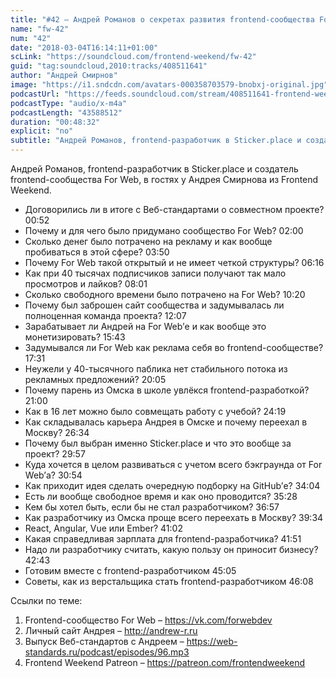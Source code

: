 ```yaml
---
title: "#42 – Андрей Романов о секретах развития frontend-сообщества For Web и карьере в 20 лет"
name: "fw-42"
num: "42"
date: "2018-03-04T16:14:11+01:00"
scLink: "https://soundcloud.com/frontend-weekend/fw-42"
guid: "tag:soundcloud,2010:tracks/408511641"
author: "Андрей Смирнов"
image: "https://i1.sndcdn.com/avatars-000358703579-bnobxj-original.jpg"
podcastUrl: "https://feeds.soundcloud.com/stream/408511641-frontend-weekend-fw-42.m4a"
podcastType: "audio/x-m4a"
podcastLength: "43588512"
duration: "00:48:32"
explicit: "no"
subtitle: "Андрей Романов, frontend-разработчик в Sticker.place и создатель frontend-сообщества For Web, в гостях у Андрея Смирнова из Frontend Weekend. "
---
```

Андрей Романов, frontend-разработчик в Sticker.place и создатель frontend-сообщества For Web, в гостях у Андрея Смирнова из Frontend Weekend.  

- Договорились ли в итоге с Веб-стандартами о совместном проекте? 00:52
- Почему и для чего было придумано сообщество For Web? 02:00
- Сколько денег было потрачено на рекламу и как вообще пробиваться в этой сфере? 03:50
- Почему For Web такой открытый и не имеет четкой структуры? 06:16
- Как при 40 тысячах подписчиков записи получают так мало просмотров и лайков? 08:01
- Сколько свободного времени было потрачено на For Web? 10:20
- Почему был заброшен сайт сообщества и задумывалась ли полноценная команда проекта? 12:07
- Зарабатывает ли Андрей на For Web’е и как вообще это монетизировать? 15:43
- Задумывался ли For Web как реклама себя во frontend-сообществе? 17:31
- Неужели у 40-тысячного паблика нет стабильного потока из рекламных предложений? 20:05
- Почему парень из Омска в школе увлёкся frontend-разработкой? 21:00
- Как в 16 лет можно было совмещать работу с учебой? 24:19
- Как складывалась карьера Андрея в Омске и почему переехал в Москву? 26:34
- Почему был выбран именно Sticker.place и что это вообще за проект? 29:57
- Куда хочется в целом развиваться с учетом всего бэкграунда от For Web’а? 30:54
- Как приходит идея сделать очередную подборку на GitHub’е? 34:04
- Есть ли вообще свободное время и как оно проводится? 35:28
- Кем бы хотел быть, если бы не стал разработчиком? 36:57
- Как разработчику из Омска проще всего переехать в Москву? 39:34
- React, Angular, Vue или Ember? 41:02
- Какая справедливая зарплата для frontend-разработчика? 41:51
- Надо ли разработчику считать, какую пользу он приносит бизнесу? 42:43
- Готовим вместе с frontend-разработчиком 45:05
- Советы, как из верстальщика стать frontend-разработчиком 46:08

Ссылки по теме:
1) Frontend-сообщество For Web – https://vk.com/forwebdev
2) Личный сайт Андрея – http://andrew-r.ru
3) Выпуск Веб-стандартов с Андреем – https://web-standards.ru/podcast/episodes/96.mp3
4) Frontend Weekend Patreon – https://patreon.com/frontendweekend